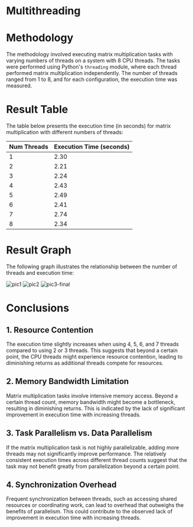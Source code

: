 # Multithreading

# Methodology

The methodology involved executing matrix multiplication tasks with varying numbers of threads on a system with 8 CPU threads. The tasks were performed using Python's `threading` module, where each thread performed matrix multiplication independently. The number of threads ranged from 1 to 8, and for each configuration, the execution time was measured.

# Result Table

The table below presents the execution time (in seconds) for matrix multiplication with different numbers of threads:

| Num Threads | Execution Time (seconds) |
|-------------|--------------------------|
| 1           | 2.30                     |
| 2           | 2.21                     |
| 3           | 2.24                     |
| 4           | 2.43                     |
| 5           | 2.49                     |
| 6           | 2.41                     |
| 7           | 2.74                     |
| 8           | 2.34                     |

# Result Graph

The following graph illustrates the relationship between the number of threads and execution time:

![pic1](https://github.com/shreypachauri3/Multi-Threading/assets/78973003/e70512ac-eb05-4f08-ae72-9729614b7eee)
![pic2](https://github.com/shreypachauri3/Multi-Threading/assets/78973003/b8577a02-6838-4d45-a48c-acccb715a667)
![pic3-final](https://github.com/shreypachauri3/Multi-Threading/assets/78973003/74715d3d-ad32-45a3-8118-409313e54178)

# Conclusions

## 1. Resource Contention
The execution time slightly increases when using 4, 5, 6, and 7 threads compared to using 2 or 3 threads. This suggests that beyond a certain point, the CPU threads might experience resource contention, leading to diminishing returns as additional threads compete for resources.

## 2. Memory Bandwidth Limitation
Matrix multiplication tasks involve intensive memory access. Beyond a certain thread count, memory bandwidth might become a bottleneck, resulting in diminishing returns. This is indicated by the lack of significant improvement in execution time with increasing threads.

## 3. Task Parallelism vs. Data Parallelism
If the matrix multiplication task is not highly parallelizable, adding more threads may not significantly improve performance. The relatively consistent execution times across different thread counts suggest that the task may not benefit greatly from parallelization beyond a certain point.

## 4. Synchronization Overhead
Frequent synchronization between threads, such as accessing shared resources or coordinating work, can lead to overhead that outweighs the benefits of parallelism. This could contribute to the observed lack of improvement in execution time with increasing threads.







